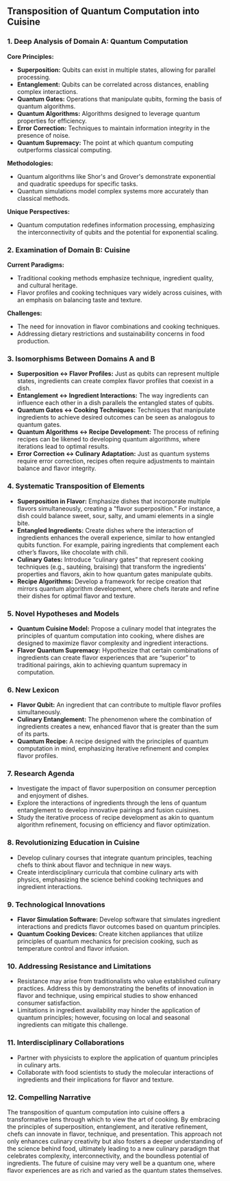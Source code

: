 ## Transposition of Quantum Computation into Cuisine

### 1. Deep Analysis of Domain A: Quantum Computation
**Core Principles:**
- **Superposition:** Qubits can exist in multiple states, allowing for parallel processing.
- **Entanglement:** Qubits can be correlated across distances, enabling complex interactions.
- **Quantum Gates:** Operations that manipulate qubits, forming the basis of quantum algorithms.
- **Quantum Algorithms:** Algorithms designed to leverage quantum properties for efficiency.
- **Error Correction:** Techniques to maintain information integrity in the presence of noise.
- **Quantum Supremacy:** The point at which quantum computing outperforms classical computing.

**Methodologies:**
- Quantum algorithms like Shor's and Grover's demonstrate exponential and quadratic speedups for specific tasks.
- Quantum simulations model complex systems more accurately than classical methods.

**Unique Perspectives:**
- Quantum computation redefines information processing, emphasizing the interconnectivity of qubits and the potential for exponential scaling.

### 2. Examination of Domain B: Cuisine
**Current Paradigms:**
- Traditional cooking methods emphasize technique, ingredient quality, and cultural heritage.
- Flavor profiles and cooking techniques vary widely across cuisines, with an emphasis on balancing taste and texture.

**Challenges:**
- The need for innovation in flavor combinations and cooking techniques.
- Addressing dietary restrictions and sustainability concerns in food production.

### 3. Isomorphisms Between Domains A and B
- **Superposition ↔ Flavor Profiles:** Just as qubits can represent multiple states, ingredients can create complex flavor profiles that coexist in a dish.
- **Entanglement ↔ Ingredient Interactions:** The way ingredients can influence each other in a dish parallels the entangled states of qubits.
- **Quantum Gates ↔ Cooking Techniques:** Techniques that manipulate ingredients to achieve desired outcomes can be seen as analogous to quantum gates.
- **Quantum Algorithms ↔ Recipe Development:** The process of refining recipes can be likened to developing quantum algorithms, where iterations lead to optimal results.
- **Error Correction ↔ Culinary Adaptation:** Just as quantum systems require error correction, recipes often require adjustments to maintain balance and flavor integrity.

### 4. Systematic Transposition of Elements
- **Superposition in Flavor:** Emphasize dishes that incorporate multiple flavors simultaneously, creating a “flavor superposition.” For instance, a dish could balance sweet, sour, salty, and umami elements in a single bite.
- **Entangled Ingredients:** Create dishes where the interaction of ingredients enhances the overall experience, similar to how entangled qubits function. For example, pairing ingredients that complement each other’s flavors, like chocolate with chili.
- **Culinary Gates:** Introduce “culinary gates” that represent cooking techniques (e.g., sautéing, braising) that transform the ingredients’ properties and flavors, akin to how quantum gates manipulate qubits.
- **Recipe Algorithms:** Develop a framework for recipe creation that mirrors quantum algorithm development, where chefs iterate and refine their dishes for optimal flavor and texture.

### 5. Novel Hypotheses and Models
- **Quantum Cuisine Model:** Propose a culinary model that integrates the principles of quantum computation into cooking, where dishes are designed to maximize flavor complexity and ingredient interactions.
- **Flavor Quantum Supremacy:** Hypothesize that certain combinations of ingredients can create flavor experiences that are “superior” to traditional pairings, akin to achieving quantum supremacy in computation.

### 6. New Lexicon
- **Flavor Qubit:** An ingredient that can contribute to multiple flavor profiles simultaneously.
- **Culinary Entanglement:** The phenomenon where the combination of ingredients creates a new, enhanced flavor that is greater than the sum of its parts.
- **Quantum Recipe:** A recipe designed with the principles of quantum computation in mind, emphasizing iterative refinement and complex flavor profiles.

### 7. Research Agenda
- Investigate the impact of flavor superposition on consumer perception and enjoyment of dishes.
- Explore the interactions of ingredients through the lens of quantum entanglement to develop innovative pairings and fusion cuisines.
- Study the iterative process of recipe development as akin to quantum algorithm refinement, focusing on efficiency and flavor optimization.

### 8. Revolutionizing Education in Cuisine
- Develop culinary courses that integrate quantum principles, teaching chefs to think about flavor and technique in new ways.
- Create interdisciplinary curricula that combine culinary arts with physics, emphasizing the science behind cooking techniques and ingredient interactions.

### 9. Technological Innovations
- **Flavor Simulation Software:** Develop software that simulates ingredient interactions and predicts flavor outcomes based on quantum principles.
- **Quantum Cooking Devices:** Create kitchen appliances that utilize principles of quantum mechanics for precision cooking, such as temperature control and flavor infusion.

### 10. Addressing Resistance and Limitations
- Resistance may arise from traditionalists who value established culinary practices. Address this by demonstrating the benefits of innovation in flavor and technique, using empirical studies to show enhanced consumer satisfaction.
- Limitations in ingredient availability may hinder the application of quantum principles; however, focusing on local and seasonal ingredients can mitigate this challenge.

### 11. Interdisciplinary Collaborations
- Partner with physicists to explore the application of quantum principles in culinary arts.
- Collaborate with food scientists to study the molecular interactions of ingredients and their implications for flavor and texture.

### 12. Compelling Narrative
The transposition of quantum computation into cuisine offers a transformative lens through which to view the art of cooking. By embracing the principles of superposition, entanglement, and iterative refinement, chefs can innovate in flavor, technique, and presentation. This approach not only enhances culinary creativity but also fosters a deeper understanding of the science behind food, ultimately leading to a new culinary paradigm that celebrates complexity, interconnectivity, and the boundless potential of ingredients. The future of cuisine may very well be a quantum one, where flavor experiences are as rich and varied as the quantum states themselves.
